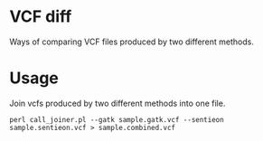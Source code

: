 # VCF diff

Ways of comparing VCF files produced by two different methods.

# Usage


Join vcfs produced by two different methods into one file.
```
perl call_joiner.pl --gatk sample.gatk.vcf --sentieon sample.sentieon.vcf > sample.combined.vcf
```


